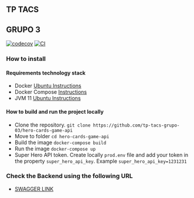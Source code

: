 ## TP TACS
## GRUPO 3
[![codecov](https://codecov.io/gh/tp-tacs-grupo-03/hero-cards-game-api/branch/main/graph/badge.svg?token=iwngAylNUA)](https://codecov.io/gh/tp-tacs-grupo-03/hero-cards-game-api)
[![CI](https://github.com/tp-tacs-grupo-03/hero-cards-game-api/actions/workflows/build.yml/badge.svg)](https://github.com/tp-tacs-grupo-03/hero-cards-game-api/actions/workflows/build.yml)

### How to install
#### Requirements technology stack
* Docker [Ubuntu Instructions](https://docs.docker.com/engine/install/ubuntu/)
* Docker Compose [Instructions](https://docs.docker.com/compose/install/)
* JVM 11 [Ubuntu Instructions](https://www.infoworld.com/article/3514725/installing-oracle-java-se-11-on-ubuntu-18-04.html)


#### How to build and run the project locally
* Clone the repository. `git clone https://github.com/tp-tacs-grupo-03/hero-cards-game-api`
* Move to folder `cd hero-cards-game-api` 
* Build the image `docker-compose build`
* Run the image `docker-compose up`
* Super Hero API token. Create locally `prod.env` file and add your token 
in the property `super_hero_api_key`. Example `super_hero_api_key=1231231`
### Check the Backend using the following URL
* [SWAGGER LINK](http://localhost:8080/swagger-ui.html) 
